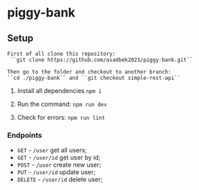 # piggy-bank


## Setup

    First of all clone this repository:
     ``git clone https://github.com/asadbek2021/piggy-bank.git``
    
    Then go to the folder and checkout to another branch: 
    ``cd ./piggy-bank`` and ``git checkout simple-rest-api``

1. Install all dependencies 
 ```npm i```

2. Run the command:
 ```npm run dev```

3. Check for errors:
 ```npm run lint```

 ### Endpoints
  
  - ``GET`` - ``/user`` get all users;
  - ``GET`` - ``/user/id`` get user by id;
  - ``POST`` - ``/user`` create new user;
  - ``PUT`` - ``/user/id`` update user;
  - ``DELETE`` - ``/user/id`` delete user;